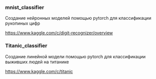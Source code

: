 ### mnist_classifier
Создание нейронных моделей помощью pytorch для классификации рукопиных цифр

https://www.kaggle.com/c/digit-recognizer/overview

### Titanic_classifier
Создание линейной модели помощью pytorch для классификации выживших людей на титанике

https://www.kaggle.com/c/titanic
